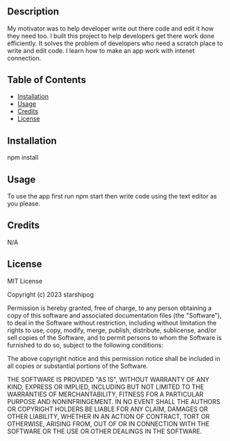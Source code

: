 # <Text Editor>

## Description


My motivator was to help developer write out there code and edit it how they need too.
I built this project to help developers get there work done efficiently.
It solves the problem of developers who need a scratch place to write and edit code.
I learn how to make an app work with intenet connection.

## Table of Contents

- [Installation](#installation)
- [Usage](#usage)
- [Credits](#credits)
- [License](#license)

## Installation

npm install

## Usage

To use the app first run npm start then write code using the text editor as you please.

## Credits

N/A

## License

MIT License

Copyright (c) 2023 starshipog

Permission is hereby granted, free of charge, to any person obtaining a copy
of this software and associated documentation files (the "Software"), to deal
in the Software without restriction, including without limitation the rights
to use, copy, modify, merge, publish, distribute, sublicense, and/or sell
copies of the Software, and to permit persons to whom the Software is
furnished to do so, subject to the following conditions:

The above copyright notice and this permission notice shall be included in all
copies or substantial portions of the Software.

THE SOFTWARE IS PROVIDED "AS IS", WITHOUT WARRANTY OF ANY KIND, EXPRESS OR
IMPLIED, INCLUDING BUT NOT LIMITED TO THE WARRANTIES OF MERCHANTABILITY,
FITNESS FOR A PARTICULAR PURPOSE AND NONINFRINGEMENT. IN NO EVENT SHALL THE
AUTHORS OR COPYRIGHT HOLDERS BE LIABLE FOR ANY CLAIM, DAMAGES OR OTHER
LIABILITY, WHETHER IN AN ACTION OF CONTRACT, TORT OR OTHERWISE, ARISING FROM,
OUT OF OR IN CONNECTION WITH THE SOFTWARE OR THE USE OR OTHER DEALINGS IN THE
SOFTWARE.
